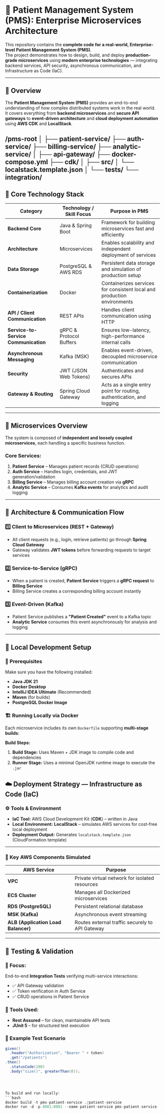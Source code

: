 # 🏥 Patient Management System (PMS): Enterprise Microservices Architecture

This repository contains the **complete code for a real-world, Enterprise-level Patient Management System (PMS)**.  
The project demonstrates how to design, build, and deploy **production-grade microservices** using **modern enterprise technologies** — integrating backend services, API security, asynchronous communication, and Infrastructure as Code (IaC).

---

## 🚀 Overview

The **Patient Management System (PMS)** provides an end-to-end understanding of how complex distributed systems work in the real world.  
It covers everything from **backend microservices** and **secure API gateways** to **event-driven architecture** and **cloud deployment automation** using **AWS CDK** and **LocalStack**.

/pms-root
│
├── patient-service/
├── auth-service/
├── billing-service/
├── analytic-service/
│
├── api-gateway/
├── docker-compose.yml
├── cdk/
│   ├── src/
│   └── localstack.template.json
│
└── tests/
    └── integration/
---

## 🧠 Core Technology Stack

| **Category** | **Technology / Skill Focus** | **Purpose in PMS** |
|---------------|-----------------------------|--------------------|
| **Backend Core** | Java & Spring Boot | Framework for building microservices fast and efficiently |
| **Architecture** | Microservices | Enables scalability and independent deployment of services |
| **Data Storage** | PostgreSQL & AWS RDS | Persistent data storage and simulation of production setup |
| **Containerization** | Docker | Containerizes services for consistent local and production environments |
| **API / Client Communication** | REST APIs | Handles client communication using HTTP |
| **Service-to-Service Communication** | gRPC & Protocol Buffers | Ensures low-latency, high-performance internal calls |
| **Asynchronous Messaging** | Kafka (MSK) | Enables event-driven, decoupled microservice communication |
| **Security** | JWT (JSON Web Tokens) | Authenticates and secures APIs |
| **Gateway & Routing** | Spring Cloud Gateway | Acts as a single entry point for routing, authentication, and logging |

---

## 🧩 Microservices Overview

The system is composed of **independent and loosely coupled microservices**, each handling a specific business function.

### Core Services:
1. **Patient Service** – Manages patient records (CRUD operations)  
2. **Auth Service** – Handles login, credentials, and JWT generation/validation  
3. **Billing Service** – Manages billing account creation via **gRPC**  
4. **Analytic Service** – Consumes **Kafka events** for analytics and audit logging  

---

## 🔄 Architecture & Communication Flow

### 1️⃣ Client to Microservices (REST + Gateway)
- All client requests (e.g., login, retrieve patients) go through **Spring Cloud Gateway**
- Gateway validates **JWT tokens** before forwarding requests to target services

### 2️⃣ Service-to-Service (gRPC)
- When a patient is created, **Patient Service** triggers a **gRPC request** to **Billing Service**
- Billing Service creates a corresponding billing account instantly

### 3️⃣ Event-Driven (Kafka)
- Patient Service publishes a **"Patient Created"** event to a Kafka topic
- **Analytic Service** consumes this event asynchronously for analysis and logging

---

## 🧰 Local Development Setup

### 🔧 Prerequisites
Make sure you have the following installed:
- **Java JDK 21**
- **Docker Desktop**
- **IntelliJ IDEA Ultimate** (Recommended)
- **Maven** (for builds)
- **PostgreSQL Docker Image**

### 🏗️ Running Locally via Docker

Each microservice includes its own `Dockerfile` supporting **multi-stage builds**:

**Build Steps:**
1. **Build Stage:** Uses Maven + JDK image to compile code and dependencies  
2. **Runner Stage:** Uses a minimal OpenJDK runtime image to execute the `.jar`  


## ☁️ Deployment Strategy — Infrastructure as Code (IaC)

### ⚙️ Tools & Environment
- **IaC Tool:** AWS Cloud Development Kit (**CDK**) – written in Java  
- **Local Environment:** **LocalStack** – simulates AWS services for cost-free local deployment  
- **Deployment Output:** Generates `localstack.template.json` (CloudFormation template)

---

### 🧩 Key AWS Components Simulated

| **AWS Service** | **Purpose** |
|------------------|-------------|
| **VPC** | Private virtual network for isolated resources |
| **ECS Cluster** | Manages all Dockerized microservices |
| **RDS (PostgreSQL)** | Persistent relational database |
| **MSK (Kafka)** | Asynchronous event streaming |
| **ALB (Application Load Balancer)** | Routes external traffic securely to API Gateway |

---

## 🧪 Testing & Validation

### 🎯 Focus:
End-to-end **Integration Tests** verifying multi-service interactions:
- ✅ API Gateway validation  
- ✅ Token verification in Auth Service  
- ✅ CRUD operations in Patient Service  

### 🧰 Tools Used:
- **Rest Assured** – for clean, maintainable API tests  
- **JUnit 5** – for structured test execution  


### 🧪 Example Test Scenario
```java
given()
  .header("Authorization", "Bearer " + token)
  .get("/patients")
.then()
  .statusCode(200)
  .body("size()", greaterThan(0));




To build and run locally:
```bash
docker build -t pms-patient-service ./patient-service
docker run -d -p 8081:8081 --name patient-service pms-patient-service
